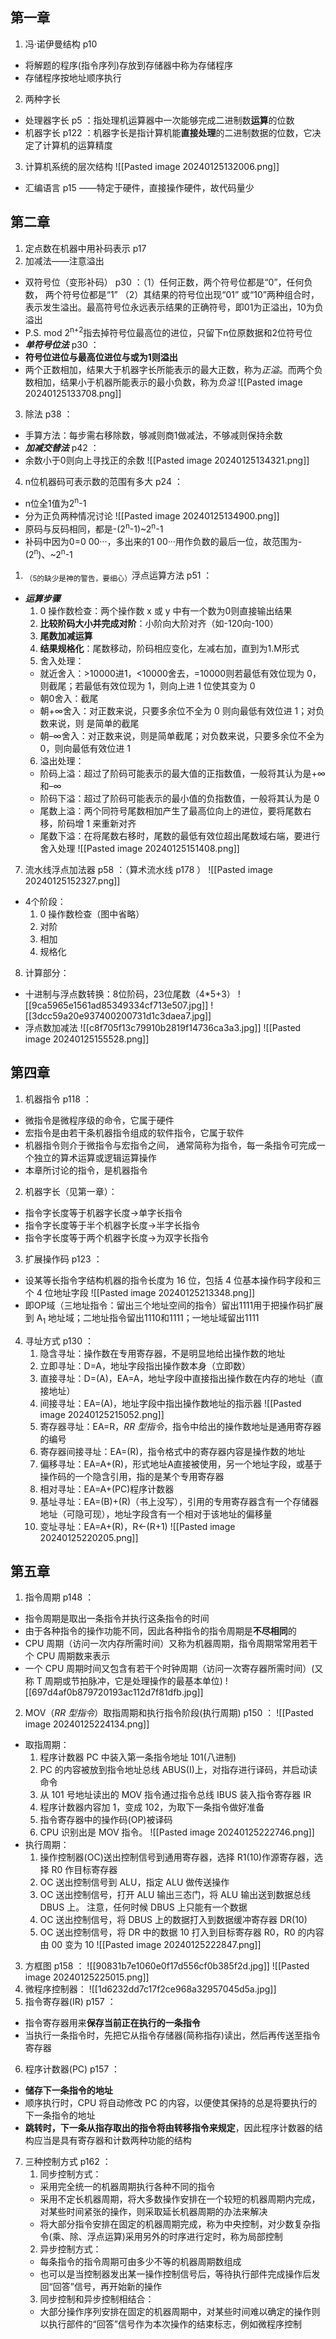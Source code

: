 ## 第一章
1. 冯·诺伊曼结构 p10
- 将解题的程序(指令序列)存放到存储器中称为存储程序
- 存储程序按地址顺序执行
2.  两种字长
- 处理器字长 p5 ：指处理机运算器中一次能够完成二进制数**运算**的位数
- 机器字长 p122 ：机器字长是指计算机能**直接处理**的二进制数据的位数，它决定了计算机的运算精度
3. 计算机系统的层次结构
![[Pasted image 20240125132006.png]]
- 汇编语言 p15 ——特定于硬件，直接操作硬件，故代码量少
## 第二章
1. 定点数在机器中用补码表示 p17 
2. 加减法——注意溢出
- 双符号位（变形补码） p30 ：（1）任何正数，两个符号位都是“0”，任何负数， 两个符号位都是“1” （2）其结果的符号位出现“01” 或“10”两种组合时，表示发生溢出。最高符号位永远表示结果的正确符号，即01为正溢出，10为负溢出 
- P.S. mod 2<sup>n+2</sup>指去掉符号位最高位的进位，只留下n位原数据和2位符号位
- ***单符号位法*** p30 ：
- **符号位进位与最高位进位与或为1则溢出**
- 两个正数相加，结果大于机器字长所能表示的最大正数，称为*正溢*。而两个负数相加，结果小于机器所能表示的最小负数，称为*负溢*
![[Pasted image 20240125133708.png]]
3. 除法 p38 ：
- 手算方法：每步需右移除数，够减则商1做减法，不够减则保持余数
- ***加减交替法*** p42 ：
- 余数小于0则向上寻找正的余数
![[Pasted image 20240125134321.png]]
4. n位机器码可表示数的范围有多大 p24 ：
- n位全1值为2<sup>n</sup>-1
- 分为正负两种情况讨论
![[Pasted image 20240125134900.png]]
- 原码与反码相同，都是-(2<sup>n</sup>-1)~2<sup>n</sup>-1
- 补码中因为0=0 00···，多出来的1 00···用作负数的最后一位，故范围为-(2<sup>n</sup>)、~2<sup>n</sup>-1
1. <sub>（5的缺少是神的警告，要细心）</sub>浮点运算方法 p51 ：
- ***运算步骤***
	1. 0 操作数检查：两个操作数 x 或 y 中有一个数为0则直接输出结果
	2. **比较阶码大小并完成对阶**：小阶向大阶对齐（如-120向-100）
	3. **尾数加减运算**
	4. **结果规格化**：尾数移动，阶码相应变化，左减右加，直到为1.M形式
	5. 舍入处理：
	- 就近舍入：>10000进1，<10000舍去，=10000则若最低有效位现为 0，则截尾；若最低有效位现为 1，则向上进 1 位使其变为 0
	- 朝0舍入：截尾
	- 朝+∞舍入：对正数来说，只要多余位不全为 0 则向最低有效位进 1；对负数来说，则 是简单的截尾
	- 朝–∞舍入：对正数来说，则是简单截尾；对负数来说，只要多余位不全为 0，则向最低有效位进 1
	6. 溢出处理：
	- 阶码上溢：超过了阶码可能表示的最大值的正指数值，一般将其认为是+∞和–∞
	- 阶码下溢：超过了阶码可能表示的最小值的负指数值，一般将其认为是 0
	- 尾数上溢：两个同符号尾数相加产生了最高位向上的进位，要将尾数右移，阶码增 1 来重新对齐
	- 尾数下溢：在将尾数右移时，尾数的最低有效位超出尾数域右端，要进行舍入处理
	![[Pasted image 20240125151408.png]]
7. 流水线浮点加法器 p58 ：（算术流水线 p178 ）
![[Pasted image 20240125152327.png]]
- 4个阶段：
	1. 0 操作数检查（图中省略）
	2. 对阶
	3. 相加
	4. 规格化
8. 计算部分：
- 十进制与浮点数转换：8位阶码，23位尾数（4\*5+3）
![[9ca5965e1561ad85349334cf713e507.jpg]]
![[3dcc59a20e937400200731d1c3daea7.jpg]]
- 浮点数加减法
![[c8f705f13c79910b2819f14736ca3a3.jpg]]
![[Pasted image 20240125155528.png]]
## 第四章
1. 机器指令 p118 ：
- 微指令是微程序级的命令，它属于硬件
- 宏指令是由若干条机器指令组成的软件指令，它属于软件
- 机器指令则介于微指令与宏指令之间， 通常简称为指令，每一条指令可完成一个独立的算术运算或逻辑运算操作
- 本章所讨论的指令，是机器指令
2. 机器字长（见第一章）：
- 指令字长度等于机器字长度->单字长指令
- 指令字长度等于半个机器字长度->半字长指令
- 指令字长度等于两个机器字长度->为双字长指令
3. 扩展操作码 p123 ：
- 设某等长指令字结构机器的指令长度为 16 位，包括 4 位基本操作码字段和三个 4 位地址字段
![[Pasted image 20240125213348.png]]
- 即OP域（三地址指令：留出三个地址空间的指令）留出1111用于把操作码扩展到 A<sub>1</sub> 地址域；二地址指令留出1110和1111；一地址域留出1111
4. 寻址方式 p130 ：
	1. 隐含寻址：操作数在专用寄存器，不是明显地给出操作数的地址
	2. 立即寻址：D=A，地址字段指出操作数本身（立即数）
	3. 直接寻址：D=(A)，EA=A，地址字段中直接指出操作数在内存的地址（直接地址）
	4. 间接寻址：EA=(A)，地址字段中指出操作数地址的指示器
	 ![[Pasted image 20240125215052.png]]
	6. 寄存器寻址：EA=R，*RR 型指令*，指令中给出的操作数地址是通用寄存器的编号
	7. 寄存器间接寻址：EA=(R)，指令格式中的寄存器内容是操作数的地址
	8. 偏移寻址：EA=A+(R)，形式地址A直接被使用，另一个地址字段，或基于操作码的一个隐含引用，指的是某个专用寄存器
	9. 相对寻址：EA=A+(PC)程序计数器
	10. 基址寻址：EA=(B)+(R)（书上没写），引用的专用寄存器含有一个存储器地址（可隐可现），地址字段含有一个相对于该地址的偏移量
	11. 变址寻址：EA=A+(R)，R←(R+1)
	![[Pasted image 20240125220205.png]]
## 第五章
1. 指令周期 p148 ：
- 指令周期是取出一条指令并执行这条指令的时间
- 由于各种指令的操作功能不同，因此各种指令的指令周期是**不尽相同**的
- CPU 周期（访问一次内存所需时间）又称为机器周期，指令周期常常用若干个 CPU 周期数来表示
- 一个 CPU 周期时间又包含有若干个时钟周期（访问一次寄存器所需时间）(又称 T 周期或节拍脉冲，它是处理操作的最基本单位) 
![[697d4af0b879720193ac112d7f81dfb.jpg]]
2. MOV（*RR 型指令*）取指周期和执行指令阶段(执行周期) p150 ：
![[Pasted image 20240125224134.png]]
- 取指周期：
	1.  程序计数器 PC 中装入第一条指令地址 101(八进制)
	2. PC 的内容被放到指令地址总线 ABUS(I)上，对指存进行译码，并启动读命令
	3. 从 101 号地址读出的 MOV 指令通过指令总线 IBUS 装入指令寄存器 IR
	4. 程序计数器内容加 1，变成 102，为取下一条指令做好准备
	5. 指令寄存器中的操作码(OP)被译码
	6. CPU 识别出是 MOV 指令。
	![[Pasted image 20240125222746.png]]
- 执行周期：
	1. 操作控制器(OC)送出控制信号到通用寄存器，选择 R1(10)作源寄存器，选择 R0 作目标寄存器
	2. OC 送出控制信号到 ALU，指定 ALU 做传送操作
	3. OC 送出控制信号，打开 ALU 输出三态门，将 ALU 输出送到数据总线 DBUS 上。 注意，任何时候 DBUS 上只能有一个数据
	4. OC 送出控制信号，将 DBUS 上的数据打入到数据缓冲寄存器 DR(10)
	5. OC 送出控制信号，将 DR 中的数据 10 打入到目标寄存器 R0，R0 的内容由 00 变为 10
	![[Pasted image 20240125222847.png]]
3. 方框图 p158 ： 
![[90831b7e1060e0f17d556cf0b385f2d.jpg]]
![[Pasted image 20240125225015.png]]
4. 微程序控制器：
![[1d6232dd7c17f2ce968a32957045d5a.jpg]]
5. 指令寄存器(IR) p157 ：
- 指令寄存器用来**保存当前正在执行的一条指令**
- 当执行一条指令时，先把它从指令存储器(简称指存)读出，然后再传送至指令寄存器
6. 程序计数器(PC) p157 ：
- **储存下一条指令的地址**
- 顺序执行时，CPU 将自动修改 PC 的内容，以便使其保持的总是将要执行的下一条指令的地址
- **跳转时，下一条从指存取出的指令将由转移指令来规定**，因此程序计数器的结构应当是具有寄存器和计数两种功能的结构
7. 三种控制方式 p162 ：
	1. 同步控制方式：
	- 采用完全统一的机器周期执行各种不同的指令
	- 采用不定长机器周期，将大多数操作安排在一个较短的机器周期内完成，对某些时间紧张的操作，则采取延长机器周期的办法来解决
	- 将大部分指令安排在固定的机器周期完成，称为中央控制，对少数复杂指令(乘、除、浮点运算)采用另外的时序进行定时，称为局部控制
	2. 异步控制方式：
	- 每条指令的指令周期可由多少不等的机器周期数组成
	- 也可以是当控制器发出某一操作控制信号后，等待执行部件完成操作后发回“回答”信号，再开始新的操作
	3. 同步控制和异步控制相结合：
	- 大部分操作序列安排在固定的机器周期中，对某些时间难以确定的操作则以执行部件的“回答”信号作为本次操作的结束标志，例如微程序控制
